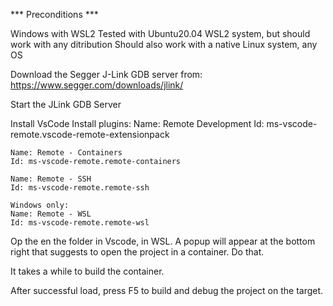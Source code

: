 *** Preconditions ***

Windows with WSL2
Tested with Ubuntu20.04 WSL2 system, but should work with any ditribution
Should also work with a native Linux system, any OS

Download the Segger J-Link GDB server from:
https://www.segger.com/downloads/jlink/

Start the JLink GDB Server


Install VsCode
Install plugins:
    Name: Remote Development
    Id: ms-vscode-remote.vscode-remote-extensionpack

    Name: Remote - Containers
    Id: ms-vscode-remote.remote-containers

    Name: Remote - SSH
    Id: ms-vscode-remote.remote-ssh

    Windows only:
    Name: Remote - WSL
    Id: ms-vscode-remote.remote-wsl


Op the en the folder in Vscode, in WSL.
A popup will appear at the bottom right that suggests to open the project in a container. Do that.

It takes a while to build the container.

After successful load, press F5 to build and debug the project on the target.


